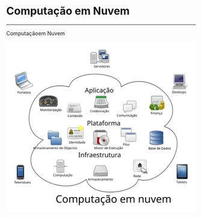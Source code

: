 # Computação em Nuvem
---

Computaçãoem Nuvem

<img src="../images/nuvem_01_diagrama.svg" style="width: 700px%;"/>
